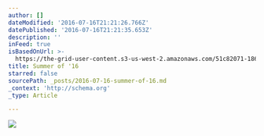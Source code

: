 ```yaml
---
author: []
dateModified: '2016-07-16T21:21:26.766Z'
datePublished: '2016-07-16T21:21:35.653Z'
description: ''
inFeed: true
isBasedOnUrl: >-
  https://the-grid-user-content.s3-us-west-2.amazonaws.com/51c82071-1862-4bc0-9c30-6b49ab678613.jpg
title: Summer of '16
starred: false
sourcePath: _posts/2016-07-16-summer-of-16.md
_context: 'http://schema.org'
_type: Article

---
```

![](https://the-grid-user-content.s3-us-west-2.amazonaws.com/51c82071-1862-4bc0-9c30-6b49ab678613.jpg)